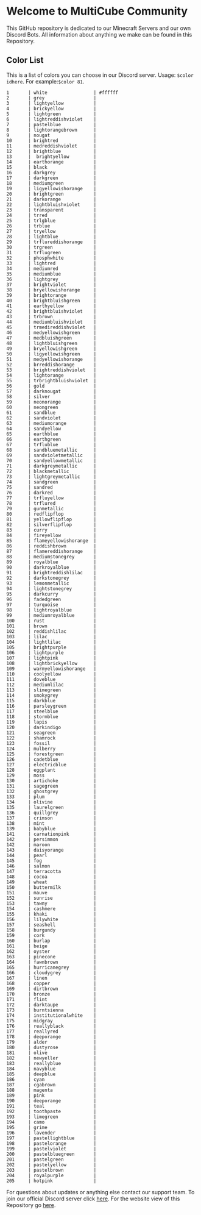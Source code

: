 # Welcome to MultiCube Community

This GitHub repository is dedicated to our Minecraft Servers and our own Discord Bots. All information about anything we make can be found in this Repository.

## Color List

This is a list of colors you can choose in our Discord server.
Usage: `$color idhere`. For example:`$color 81`.

    1       | white                 | #ffffff
    2       | grey                  |   
    3       | lightyellow           |   
    4       | brickyellow           |   
    5       | lightgreen            |   
    6       | lightreddishviolet    |   
    7       | pastelblue            | 
    8       | lightorangebrown      | 
    9       | nougat                |   
    10      | brightred             |   
    11      | medreddishviolet      |  
    12      | brightblue            |     
    13      |  brightyellow         |   
    14      | earthorange           |   
    15      | black                 |  
    16      | darkgrey              | 
    17      | darkgreen             | 
    18      | mediumgreen           | 
    19      | ligyellowishorange    | 
    20      | brightgreen           | 
    21      | darkorange            | 
    22      | lightbluishviolet     | 
    23      | transparent           | 
    24      | trred                 | 
    25      | trlgblue              | 
    26      | trblue                | 
    27      | tryellow              | 
    28      | lightblue             | 
    29      | trflureddishorange    | 
    30      | trgreen               | 
    31      | trflugreen            | 
    32      | phosphwhite           | 
    33      | lightred              | 
    34      | mediumred             | 
    35      | mediumblue            | 
    36      | lightgrey             | 
    37      | brightviolet          | 
    38      | bryellowishorange     | 
    39      | brightorange          |  
    40      | brightbluishgreen     |  
    41      | earthyellow           |  
    42      | brightbluishviolet    |  
    43      | trbrown               |   
    44      | mediumbluishviolet    | 
    45      | trmedireddishviolet   | 
    46      | medyellowishgreen     | 
    47      | medbluishgreen        | 
    48      | lightbluishgreen      | 
    49      | bryellowishgreen      | 
    50      | ligyellowishgreen     | 
    51      | medyellowishorange    | 
    52      | brreddishorange       | 
    53      | brightreddishviolet   | 
    54      | lightorange           | 
    55      | trbrightbluishviolet  | 
    56      | gold                  |   
    57      | darknougat            |  
    58      | silver                |  
    59      | neonorange            |  
    60      | neongreen             |  
    61      | sandblue              | 
    62      | sandviolet            | 
    63      | mediumorange          | 
    64      | sandyellow            |    
    65      | earthblue             | 
    66      | earthgreen            | 
    67      | trflublue             | 
    68      | sandbluemetallic      | 
    69      | sandvioletmetallic    |  
    70      | sandyellowmetallic    | 
    71      | darkgreymetallic      | 
    72      | blackmetallic         | 
    73      | lightgreymetallic     | 
    74      | sandgreen             | 
    75      | sandred               | 
    76      | darkred               | 
    77      | trfluyellow           | 
    78      | trflured              | 
    79      | gunmetallic           | 
    80      | redflipflop           | 
    81      | yellowflipflop        | 
    82      | silverflipflop        | 
    83      | curry                 | 
    84      | fireyellow            | 
    85      | flameyellowishorange  | 
    86      | reddishbrown          | 
    87      | flamereddishorange    | 
    88      | mediumstonegrey       | 
    89      | royalblue             | 
    90      | darkroyalblue         | 
    91      | brightreddishlilac    | 
    92      | darkstonegrey         | 
    93      | lemonmetallic         | 
    94      | lightstonegrey        | 
    95      | darkcurry             | 
    96      | fadedgreen            | 
    97      | turquoise             | 
    98      | lightroyalblue        | 
    99      | mediumroyalblue       | 
    100     | rust                  | 
    101     | brown                 | 
    102     | reddishlilac          | 
    103     | lilac                 | 
    104     | lightlilac            | 
    105     | brightpurple          | 
    106     | lightpurple           | 
    107     | lightpink             | 
    108     | lightbrickyellow      | 
    109     | warmyellowishorange   | 
    110     | coolyellow            | 
    111     | doveblue              | 
    112     | mediumlilac           | 
    113     | slimegreen            | 
    114     | smokygrey             | 
    115     | darkblue              | 
    116     | parsleygreen          | 
    117     | steelblue             | 
    118     | stormblue             | 
    119     | lapis                 | 
    120     | darkindigo            | 
    121     | seagreen              | 
    122     | shamrock              | 
    123     | fossil                | 
    124     | mulberry              | 
    125     | forestgreen           | 
    126     | cadetblue             | 
    127     | electricblue          | 
    128     | eggplant              | 
    129     | moss                  | 
    130     | artichoke             | 
    131     | sagegreen             | 
    132     | ghostgrey             | 
    133     | plum                  | 
    134     | olivine               | 
    135     | laurelgreen           | 
    136     | quillgrey             | 
    137     | crimson               | 
    138     | mint                  | 
    139     | babyblue              | 
    141     | carnationpink         | 
    142     | persimmon             | 
    142     | maroon                | 
    143     | daisyorange           | 
    144     | pearl                 | 
    145     | fog                   | 
    146     | salmon                | 
    147     | terracotta            | 
    148     | cocoa                 | 
    149     | wheat                 | 
    150     | buttermilk            | 
    151     | mauve                 | 
    152     | sunrise               | 
    153     | tawny                 | 
    154     | cashmere              | 
    155     | khaki                 | 
    156     | lilywhite             | 
    157     | seashell              | 
    158     | burgundy              | 
    159     | cork                  | 
    160     | burlap                | 
    161     | beige                 | 
    162     | oyster                | 
    163     | pinecone              | 
    164     | fawnbrown             | 
    165     | hurricanegrey         | 
    166     | cloudygrey            | 
    167     | linen                 | 
    168     | copper                | 
    169     | dirtbrown             | 
    170     | bronze                | 
    171     | flint                 | 
    172     | darktaupe             | 
    173     | burntsienna           | 
    174     | institutionalwhite    | 
    175     | midgray               | 
    176     | reallyblack           | 
    177     | reallyred             | 
    178     | deeporange            | 
    179     | alder                 | 
    180     | dustyrose             | 
    181     | olive                 | 
    182     | newyeller             | 
    183     | reallyblue            | 
    184     | navyblue              | 
    185     | deepblue              | 
    186     | cyan                  | 
    187     | cgabrown              | 
    188     | magenta               | 
    189     | pink                  | 
    190     | deeporange            | 
    191     | teal                  | 
    192     | toothpaste            | 
    193     | limegreen             | 
    194     | camo                  | 
    195     | grime                 | 
    196     | lavender              | 
    197     | pastellightblue       | 
    198     | pastelorange          | 
    199     | pastelviolet          | 
    200     | pastelbluegreen       | 
    201     | pastelgreen           | 
    202     | pastelyellow          | 
    203     | pastelbrown           | 
    204     | royalpurple           | 
    205     | hotpink               | 

For questions about updates or anything else contact our support team.
To join our official Discord server click [here](https://discord.gg/VSE75WkgFM).
For the website view of this Repository go [here](https://puffinkwadraat.github.io/MultiCube-and-Child-Servers/).
